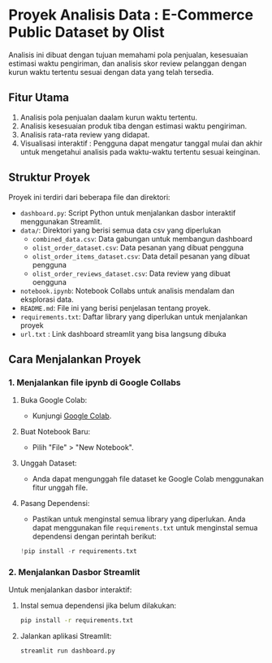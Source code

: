 # Proyek Analisis Data : E-Commerce Public Dataset by Olist

Analisis ini dibuat dengan tujuan memahami pola penjualan, kesesuaian estimasi waktu pengiriman, dan analisis skor review pelanggan dengan kurun waktu tertentu sesuai dengan data yang telah tersedia.

## Fitur Utama

1. Analisis pola penjualan daalam kurun waktu tertentu.
2. Analisis kesesuaian produk tiba dengan estimasi waktu pengiriman.
3. Analisis rata-rata review yang didapat.
4. Visualisasi interaktif : Pengguna dapat mengatur tanggal mulai dan akhir untuk mengetahui analisis pada waktu-waktu tertentu sesuai keinginan.

## Struktur Proyek

Proyek ini terdiri dari beberapa file dan direktori:
- `dashboard.py`: Script Python untuk menjalankan dasbor interaktif menggunakan Streamlit.
- `data/`: Direktori yang berisi semua data csv yang diperlukan
  - `combined_data.csv`: Data gabungan untuk membangun dashboard
  - `olist_order_dataset.csv`: Data pesanan yang dibuat pengguna
  - `olist_order_items_dataset.csv`: Data detail pesanan yang dibuat pengguna
  - `olist_order_reviews_dataset.csv`: Data review yang dibuat oengguna
- `notebook.ipynb`: Notebook Collabs untuk analisis mendalam dan eksplorasi data.
- `README.md`: File ini yang berisi penjelasan tentang proyek.
- `requirements.txt`: Daftar library yang diperlukan untuk menjalankan proyek
- `url.txt` : Link dashboard streamlit yang bisa langsung dibuka

## Cara Menjalankan Proyek

### 1. Menjalankan file ipynb di Google Collabs

1. Buka Google Colab:
   - Kunjungi [Google Colab](https://colab.research.google.com/).

2. Buat Notebook Baru:
   - Pilih "File" > "New Notebook".

3. Unggah Dataset:
   - Anda dapat mengunggah file dataset ke Google Colab menggunakan fitur unggah file.

4. Pasang Dependensi:
   - Pastikan untuk menginstal semua library yang diperlukan. Anda dapat menggunakan file `requirements.txt` untuk menginstal semua dependensi dengan perintah berikut:
   ```python
   !pip install -r requirements.txt

### 2. Menjalankan Dasbor Streamlit
Untuk menjalankan dasbor interaktif:
1. Instal semua dependensi jika belum dilakukan:
   ```bash
   pip install -r requirements.txt
   ```
2. Jalankan aplikasi Streamlit:
   ```bash
   streamlit run dashboard.py
   ```

